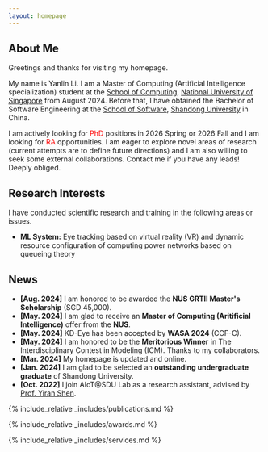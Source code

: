 ```yaml
---
layout: homepage
---
```


## About Me

Greetings and thanks for visiting my homepage. 

My name is Yanlin Li. I am a Master of Computing (Artificial Intelligence specialization) student at the [School of Computing](https://www.comp.nus.edu.sg/), [National University of Singapore](https://nus.edu.sg/) from August 2024. Before that, I have obtained the Bachelor of Software Engineering at the [School of Software](https://www.sc.sdu.edu.cn/), [Shandong University](https://www.sdu.edu.cn/) in China.

I am actively looking for <font color='red'>PhD</font> positions in 2026 Spring or 2026 Fall and I am looking for <font color='red'>RA</font> opportunities. I am eager to explore novel areas of research (current attempts are to define future directions) and I am also willing to seek some external collaborations. Contact me if you have any leads! Deeply obliged.

## Research Interests

I have conducted scientific research and training in the following areas or issues.
- **ML System:** Eye tracking based on virtual reality (VR) and dynamic resource configuration of computing power
networks based on queueing theory


## News
- **[Aug. 2024]** I am honored to be awarded the **NUS GRTII Master's Scholarship** (SGD 45,000).
- **[May. 2024]** I am glad to receive an **Master of Computing (Aritificial Intelligence)** offer from the **NUS**.
- **[May. 2024]** KD-Eye has been accepted by **WASA 2024** (CCF-C).
- **[May. 2024]** I am honored to be the **Meritorious Winner** in The Interdisciplinary Contest in Modeling (ICM). Thanks to my collaborators.
- **[Mar. 2024]** My homepage is updated and online.
- **[Jan. 2024]** I am glad to be selected an **outstanding undergraduate graduate** of Shandong University. 
- **[Oct. 2022]** I join AIoT@SDU Lab as a research assistant, advised by [Prof. Yiran Shen](https://faculty.sdu.edu.cn/shenyiran/en/index.htm).

{% include_relative _includes/publications.md %}

{% include_relative _includes/awards.md %}

{% include_relative _includes/services.md %}


